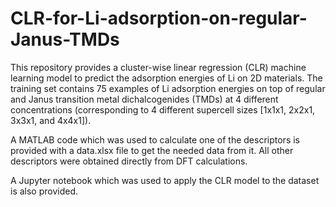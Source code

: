 # CLR-for-Li-adsorption-on-regular-Janus-TMDs
This repository provides a cluster-wise linear regression (CLR) machine learning model to predict the adsorption energies of Li on 2D materials. The training set contains 75 examples of Li adsorption energies on top of regular and Janus transition metal dichalcogenides (TMDs) at 4 different concentrations (corresponding to 4 different supercell sizes [1x1x1, 2x2x1, 3x3x1, and 4x4x1]). 

A MATLAB code which was used to calculate one of the descriptors is provided with a data.xlsx file to get the needed data from it. All other descriptors were obtained directly from DFT calculations. 

A Jupyter notebook which was used to apply the CLR model to the dataset is also provided.
